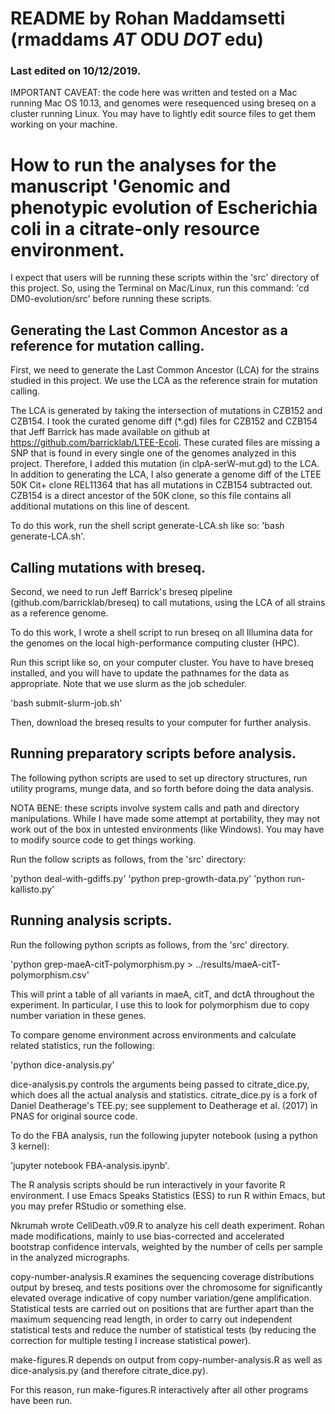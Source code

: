 # README by Rohan Maddamsetti (rmaddams _AT_ ODU _DOT_ edu)
### Last edited on 10/12/2019.

IMPORTANT CAVEAT: the code here was written and tested on a Mac running Mac OS 10.13, and genomes were resequenced using breseq on a cluster running Linux. You may have to lightly edit source files to get them working on your machine.

# How to run the analyses for the manuscript 'Genomic and phenotypic evolution of Escherichia coli in a citrate-only resource environment.

I expect that users will be running these scripts within the 'src' directory of this project.
So, using the Terminal on Mac/Linux, run this command:
'cd DM0-evolution/src' before running these scripts.

## Generating the Last Common Ancestor as a reference for mutation calling.
First, we need to generate the Last Common Ancestor (LCA) for the strains studied in this project.
We use the LCA as the reference strain for mutation calling.

The LCA is generated by taking the intersection of mutations in CZB152 and CZB154. I took the curated
genome diff (*.gd) files for CZB152 and CZB154 that Jeff Barrick has made available on github at
https://github.com/barricklab/LTEE-Ecoli. These curated files are missing a SNP
that is found in every single one of the genomes analyzed in this project. Therefore, I added this mutation
(in clpA-serW-mut.gd) to the LCA. In addition to generating the LCA, I also generate a genome diff of the LTEE 50K
Cit+ clone REL11364 that has all mutations in CZB154 subtracted out. CZB154 is a direct ancestor of the 50K clone,
so this file contains all additional mutations on this line of descent. 

To do this work, run the shell script generate-LCA.sh like so:
'bash generate-LCA.sh'.  

## Calling mutations with breseq.
Second, we need to run Jeff Barrick's breseq pipeline (github.com/barricklab/breseq) to call mutations,
using the LCA of all strains as a reference genome.

To do this work, I wrote a shell script to run breseq on all Illumina data for the genomes on the local high-performance
computing cluster (HPC).

Run this script like so, on your computer cluster. You have to have breseq installed, and you will have to update the pathnames
for the data as appropriate. Note that we use slurm as the job scheduler.

'bash submit-slurm-job.sh'

Then, download the breseq results to your computer for further analysis.

## Running preparatory scripts before analysis.

The following python scripts are used to set up directory structures, run utility programs, munge data, and so forth before doing the data analysis.

NOTA BENE: these scripts involve system calls and path and directory manipulations. While I have made some attempt at portability, they may not work
     	   out of the box in untested environments (like Windows). You may have to modify source code to get things working.

Run the follow scripts as follows, from the 'src' directory:

'python deal-with-gdiffs.py'
'python prep-growth-data.py'
'python run-kallisto.py'

## Running analysis scripts.

Run the following python scripts as follows, from the 'src' directory.

'python grep-maeA-citT-polymorphism.py > ../results/maeA-citT-polymorphism.csv'

This will print a table of all variants in maeA, citT, and dctA throughout the experiment.
In particular, I use this to look for polymorphism due to copy number variation in these genes.

To compare genome environment across environments and calculate related statistics, run the following:

'python dice-analysis.py'

dice-analysis.py controls the arguments being passed to citrate_dice.py, which does all the actual analysis and statistics.
citrate_dice.py is a fork of Daniel Deatherage's TEE.py; see supplement to Deatherage et al. (2017) in PNAS for original source code.  

To do the FBA analysis, run the following jupyter notebook (using a python 3 kernel):  

'jupyter notebook FBA-analysis.ipynb'.  

The R analysis scripts should be run interactively in your favorite R environment. I use Emacs Speaks Statistics (ESS) to run R within Emacs, but you may prefer RStudio or something else.  

Nkrumah wrote CellDeath.v09.R to analyze his cell death experiment.
Rohan made modifications, mainly to use bias-corrected and accelerated bootstrap confidence intervals, weighted by the number of cells per sample in the analyzed micrographs.  

copy-number-analysis.R examines the sequencing coverage distributions output
by breseq, and tests positions over the chromosome for significantly elevated overage indicative of copy number variation/gene amplification. Statistical tests are carried out on positions that are further apart than the maximum sequencing read length, in order to carry out independent statistical tests and reduce the number of statistical tests (by reducing the correction for multiple testing I increase statistical power).  

make-figures.R depends on output from copy-number-analysis.R as well as
dice-analysis.py (and therefore citrate_dice.py).  

For this reason, run make-figures.R interactively after all other programs have
been run.

